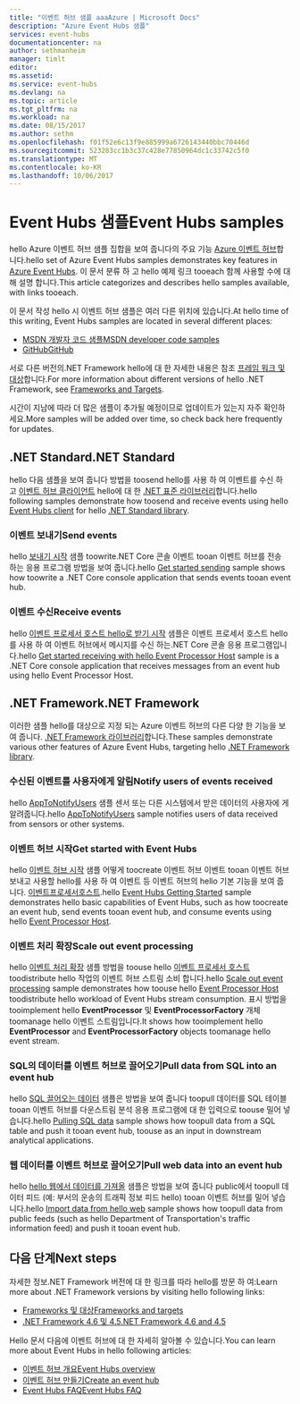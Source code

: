 ```yaml
---
title: "이벤트 허브 샘플 aaaAzure | Microsoft Docs"
description: "Azure Event Hubs 샘플"
services: event-hubs
documentationcenter: na
author: sethmanheim
manager: timlt
editor: 
ms.assetid: 
ms.service: event-hubs
ms.devlang: na
ms.topic: article
ms.tgt_pltfrm: na
ms.workload: na
ms.date: 08/15/2017
ms.author: sethm
ms.openlocfilehash: f01f52e6c13f9e885999a6726143440bbc70446d
ms.sourcegitcommit: 523283cc1b3c37c428e77850964dc1c33742c5f0
ms.translationtype: MT
ms.contentlocale: ko-KR
ms.lasthandoff: 10/06/2017
---
```

# <a name="event-hubs-samples"></a><span data-ttu-id="16d6a-103">Event Hubs 샘플</span><span class="sxs-lookup"><span data-stu-id="16d6a-103">Event Hubs samples</span></span> 

<span data-ttu-id="16d6a-104">hello Azure 이벤트 허브 샘플 집합을 보여 줍니다의 주요 기능 [Azure 이벤트 허브](/azure/event-hubs/)합니다.</span><span class="sxs-lookup"><span data-stu-id="16d6a-104">hello set of Azure Event Hubs samples demonstrates key features in [Azure Event Hubs](/azure/event-hubs/).</span></span> <span data-ttu-id="16d6a-105">이 문서 분류 하 고 hello 예제 링크 tooeach 함께 사용할 수에 대해 설명 합니다.</span><span class="sxs-lookup"><span data-stu-id="16d6a-105">This article categorizes and describes hello samples available, with links tooeach.</span></span>

<span data-ttu-id="16d6a-106">이 문서 작성 hello 시 이벤트 허브 샘플은 여러 다른 위치에 있습니다.</span><span class="sxs-lookup"><span data-stu-id="16d6a-106">At hello time of this writing, Event Hubs samples are located in several different places:</span></span>

- [<span data-ttu-id="16d6a-107">MSDN 개발자 코드 샘플</span><span class="sxs-lookup"><span data-stu-id="16d6a-107">MSDN developer code samples</span></span>](https://code.msdn.microsoft.com/site/search?query=event%20hubs&f%5B0%5D.Value=event%20hubs&f%5B0%5D.Type=SearchText&ac=5)
- [<span data-ttu-id="16d6a-108">GitHub</span><span class="sxs-lookup"><span data-stu-id="16d6a-108">GitHub</span></span>](https://github.com/Azure/azure-event-hubs/tree/master/samples)

<span data-ttu-id="16d6a-109">서로 다른 버전의.NET Framework hello에 대 한 자세한 내용은 참조 [프레임 워크 및 대상](/dotnet/articles/standard/frameworks)합니다.</span><span class="sxs-lookup"><span data-stu-id="16d6a-109">For more information about different versions of hello .NET Framework, see [Frameworks and Targets](/dotnet/articles/standard/frameworks).</span></span>

<span data-ttu-id="16d6a-110">시간이 지남에 따라 더 많은 샘플이 추가될 예정이므로 업데이트가 있는지 자주 확인하세요.</span><span class="sxs-lookup"><span data-stu-id="16d6a-110">More samples will be added over time, so check back here frequently for updates.</span></span>

## <a name="net-standard"></a><span data-ttu-id="16d6a-111">.NET Standard</span><span class="sxs-lookup"><span data-stu-id="16d6a-111">.NET Standard</span></span>

<span data-ttu-id="16d6a-112">hello 다음 샘플을 보여 줍니다 방법을 toosend hello를 사용 하 여 이벤트를 수신 하 고 [이벤트 허브 클라이언트](https://github.com/Azure/azure-event-hubs-dotnet/blob/master/readme.md) hello에 대 한 [.NET 표준 라이브러리](/dotnet/articles/standard/library)합니다.</span><span class="sxs-lookup"><span data-stu-id="16d6a-112">hello following samples demonstrate how toosend and receive events using hello [Event Hubs client](https://github.com/Azure/azure-event-hubs-dotnet/blob/master/readme.md) for hello [.NET Standard library](/dotnet/articles/standard/library).</span></span>

### <a name="send-events"></a><span data-ttu-id="16d6a-113">이벤트 보내기</span><span class="sxs-lookup"><span data-stu-id="16d6a-113">Send events</span></span> 

<span data-ttu-id="16d6a-114">hello [보내기 시작](https://github.com/Azure/azure-event-hubs/tree/master/samples/DotNet/Microsoft.Azure.EventHubs/SampleSender) 샘플 toowrite.NET Core 콘솔 이벤트 tooan 이벤트 허브를 전송 하는 응용 프로그램 방법을 보여 줍니다.</span><span class="sxs-lookup"><span data-stu-id="16d6a-114">hello [Get started sending](https://github.com/Azure/azure-event-hubs/tree/master/samples/DotNet/Microsoft.Azure.EventHubs/SampleSender) sample shows how toowrite a .NET Core console application that sends events tooan event hub.</span></span>

### <a name="receive-events"></a><span data-ttu-id="16d6a-115">이벤트 수신</span><span class="sxs-lookup"><span data-stu-id="16d6a-115">Receive events</span></span> 

<span data-ttu-id="16d6a-116">hello [이벤트 프로세서 호스트 hello로 받기 시작](https://github.com/Azure/azure-event-hubs/tree/master/samples/DotNet/Microsoft.Azure.EventHubs/SampleEphReceiver) 샘플은 이벤트 프로세서 호스트 hello를 사용 하 여 이벤트 허브에서 메시지를 수신 하는.NET Core 콘솔 응용 프로그램입니다.</span><span class="sxs-lookup"><span data-stu-id="16d6a-116">hello [Get started receiving with hello Event Processor Host](https://github.com/Azure/azure-event-hubs/tree/master/samples/DotNet/Microsoft.Azure.EventHubs/SampleEphReceiver) sample is a .NET Core console application that receives messages from an event hub using hello Event Processor Host.</span></span>

## <a name="net-framework"></a><span data-ttu-id="16d6a-117">.NET Framework</span><span class="sxs-lookup"><span data-stu-id="16d6a-117">.NET Framework</span></span>   

<span data-ttu-id="16d6a-118">이러한 샘플 hello를 대상으로 지정 되는 Azure 이벤트 허브의 다른 다양 한 기능을 보여 줍니다. [.NET Framework 라이브러리](/dotnet/framework/index)합니다.</span><span class="sxs-lookup"><span data-stu-id="16d6a-118">These samples demonstrate various other features of Azure Event Hubs, targeting hello [.NET Framework library](/dotnet/framework/index).</span></span>
 
### <a name="notify-users-of-events-received"></a><span data-ttu-id="16d6a-119">수신된 이벤트를 사용자에게 알림</span><span class="sxs-lookup"><span data-stu-id="16d6a-119">Notify users of events received</span></span>

<span data-ttu-id="16d6a-120">hello [AppToNotifyUsers](https://github.com/Azure-Samples/event-hubs-dotnet-user-notifications) 샘플 센서 또는 다른 시스템에서 받은 데이터의 사용자에 게 알려줍니다.</span><span class="sxs-lookup"><span data-stu-id="16d6a-120">hello [AppToNotifyUsers](https://github.com/Azure-Samples/event-hubs-dotnet-user-notifications) sample notifies users of data received from sensors or other systems.</span></span>

### <a name="get-started-with-event-hubs"></a><span data-ttu-id="16d6a-121">이벤트 허브 시작</span><span class="sxs-lookup"><span data-stu-id="16d6a-121">Get started with Event Hubs</span></span> 

<span data-ttu-id="16d6a-122">hello [이벤트 허브 시작](https://code.msdn.microsoft.com/Service-Bus-Event-Hub-286fd097) 샘플 어떻게 toocreate 이벤트 허브 이벤트 tooan 이벤트 허브 보내고 사용할 hello를 사용 하 여 이벤트 등 이벤트 허브의 hello 기본 기능을 보여 줍니다. [이벤트프로세서호스트](https://www.nuget.org/packages/Microsoft.Azure.ServiceBus.EventProcessorHost/).</span><span class="sxs-lookup"><span data-stu-id="16d6a-122">hello [Event Hubs Getting Started](https://code.msdn.microsoft.com/Service-Bus-Event-Hub-286fd097) sample demonstrates hello basic capabilities of Event Hubs, such as how toocreate an event hub, send events tooan event hub, and consume events using hello [Event Processor Host](https://www.nuget.org/packages/Microsoft.Azure.ServiceBus.EventProcessorHost/).</span></span>

### <a name="scale-out-event-processing"></a><span data-ttu-id="16d6a-123">이벤트 처리 확장</span><span class="sxs-lookup"><span data-stu-id="16d6a-123">Scale out event processing</span></span> 

<span data-ttu-id="16d6a-124">hello [이벤트 처리 확장](https://code.msdn.microsoft.com/Service-Bus-Event-Hub-45f43fc3) 샘플 방법을 toouse hello [이벤트 프로세서 호스트](https://www.nuget.org/packages/Microsoft.Azure.ServiceBus.EventProcessorHost/) toodistribute hello 작업의 이벤트 허브 스트림 소비 합니다.</span><span class="sxs-lookup"><span data-stu-id="16d6a-124">hello [Scale out event processing](https://code.msdn.microsoft.com/Service-Bus-Event-Hub-45f43fc3) sample demonstrates how toouse hello [Event Processor Host](https://www.nuget.org/packages/Microsoft.Azure.ServiceBus.EventProcessorHost/) toodistribute hello workload of Event Hubs stream consumption.</span></span> <span data-ttu-id="16d6a-125">표시 방법을 tooimplement hello **EventProcessor** 및 **EventProcessorFactory** 개체 toomanage hello 이벤트 스트림입니다.</span><span class="sxs-lookup"><span data-stu-id="16d6a-125">It shows how tooimplement hello **EventProcessor** and **EventProcessorFactory** objects toomanage hello event stream.</span></span> 

###  <a name="pull-data-from-sql-into-an-event-hub"></a><span data-ttu-id="16d6a-126">SQL의 데이터를 이벤트 허브로 끌어오기</span><span class="sxs-lookup"><span data-stu-id="16d6a-126">Pull data from SQL into an event hub</span></span>

<span data-ttu-id="16d6a-127">hello [SQL 끌어오는 데이터](https://github.com/Azure-Samples/event-hubs-dotnet-import-from-sql) 샘플은 방법을 보여 줍니다 toopull 데이터를 SQL 테이블 tooan 이벤트 허브를 다운스트림 분석 응용 프로그램에 대 한 입력으로 toouse 밀어 넣습니다.</span><span class="sxs-lookup"><span data-stu-id="16d6a-127">hello [Pulling SQL data](https://github.com/Azure-Samples/event-hubs-dotnet-import-from-sql) sample shows how toopull data from a SQL table and push it tooan event hub, toouse as an input in downstream analytical applications.</span></span>

### <a name="pull-web-data-into-an-event-hub"></a><span data-ttu-id="16d6a-128">웹 데이터를 이벤트 허브로 끌어오기</span><span class="sxs-lookup"><span data-stu-id="16d6a-128">Pull web data into an event hub</span></span> 

<span data-ttu-id="16d6a-129">hello [hello 웹에서 데이터를 가져올](https://github.com/Azure-Samples/event-hubs-dotnet-importfromweb) 샘플은 방법을 보여 줍니다 public에서 toopull 데이터 피드 (예: 부서의 운송의 트래픽 정보 피드 hello) tooan 이벤트 허브를 밀어 넣습니다.</span><span class="sxs-lookup"><span data-stu-id="16d6a-129">hello [Import data from hello web](https://github.com/Azure-Samples/event-hubs-dotnet-importfromweb) sample shows how toopull data from public feeds (such as hello Department of Transportation's traffic information feed) and push it tooan event hub.</span></span>

## <a name="next-steps"></a><span data-ttu-id="16d6a-130">다음 단계</span><span class="sxs-lookup"><span data-stu-id="16d6a-130">Next steps</span></span>

<span data-ttu-id="16d6a-131">자세한 정보.NET Framework 버전에 대 한 링크를 따라 hello를 방문 하 여:</span><span class="sxs-lookup"><span data-stu-id="16d6a-131">Learn more about .NET Framework versions by visiting hello following links:</span></span>

- [<span data-ttu-id="16d6a-132">Frameworks 및 대상</span><span class="sxs-lookup"><span data-stu-id="16d6a-132">Frameworks and targets</span></span>](/dotnet/articles/standard/frameworks)
- [<span data-ttu-id="16d6a-133">.NET Framework 4.6 및 4.5</span><span class="sxs-lookup"><span data-stu-id="16d6a-133">.NET Framework 4.6 and 4.5</span></span>](/dotnet/framework/index)

<span data-ttu-id="16d6a-134">Hello 문서 다음에 이벤트 허브에 대 한 자세히 알아볼 수 있습니다.</span><span class="sxs-lookup"><span data-stu-id="16d6a-134">You can learn more about Event Hubs in hello following articles:</span></span>

- [<span data-ttu-id="16d6a-135">이벤트 허브 개요</span><span class="sxs-lookup"><span data-stu-id="16d6a-135">Event Hubs overview</span></span>](event-hubs-what-is-event-hubs.md)
- [<span data-ttu-id="16d6a-136">이벤트 허브 만들기</span><span class="sxs-lookup"><span data-stu-id="16d6a-136">Create an event hub</span></span>](event-hubs-create.md)
- [<span data-ttu-id="16d6a-137">Event Hubs FAQ</span><span class="sxs-lookup"><span data-stu-id="16d6a-137">Event Hubs FAQ</span></span>](event-hubs-faq.md)